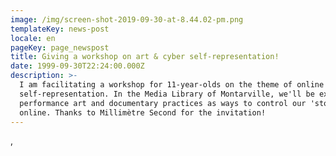 ```yaml
---
image: /img/screen-shot-2019-09-30-at-8.44.02-pm.png
templateKey: news-post
locale: en
pageKey: page_newspost
title: Giving a workshop on art & cyber self-representation!
date: 1999-09-30T22:24:00.000Z
description: >-
  I am facilitating a workshop for 11-year-olds on the theme of online
  self-representation. In the Media Library of Montarville, we'll be exploring
  performance art and documentary practices as ways to control our 'story'
  online. Thanks to Millimètre Second for the invitation!
---
```

,
